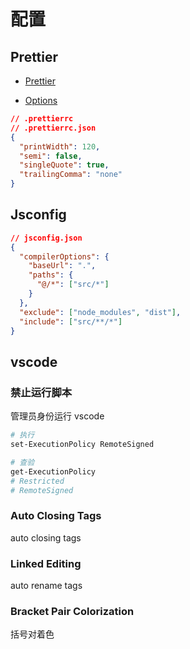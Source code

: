 # 配置

## Prettier

- [Prettier](https://prettier.io/)

- [Options](https://prettier.io/docs/en/options.html)

```json
// .prettierrc
// .prettierrc.json
{
  "printWidth": 120,
  "semi": false,
  "singleQuote": true,
  "trailingComma": "none"
}
```

## Jsconfig

```json
// jsconfig.json
{
  "compilerOptions": {
    "baseUrl": ".",
    "paths": {
      "@/*": ["src/*"]
    }
  },
  "exclude": ["node_modules", "dist"],
  "include": ["src/**/*"]
}
```

## vscode

### 禁止运行脚本

管理员身份运行 vscode

```bash
# 执行
set-ExecutionPolicy RemoteSigned

# 查验
get-ExecutionPolicy
# Restricted
# RemoteSigned
```

### Auto Closing Tags

auto closing tags

### Linked Editing

auto rename tags

### Bracket Pair Colorization

括号对着色
